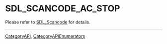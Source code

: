 # SDL_SCANCODE_AC_STOP

Please refer to [SDL_Scancode](SDL_Scancode) for details.

----
[CategoryAPI](CategoryAPI), [CategoryAPIEnumerators](CategoryAPIEnumerators)

